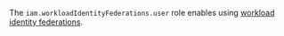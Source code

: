 The `iam.workloadIdentityFederations.user` role enables using [workload identity federations](../../../iam/concepts/workload-identity.md).
